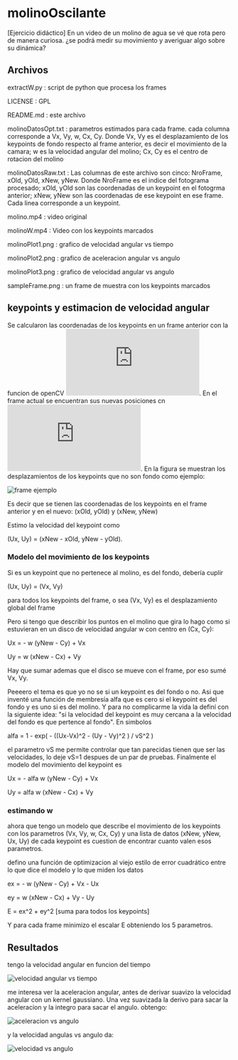 # molinoOscilante
[Ejercicio didáctico] En un video de un molino de agua se vé que rota pero de manera curiosa. ¿se podrá medir su movimiento y averiguar algo sobre su dinámica?

## Archivos

extractW.py : script de python que procesa los frames

LICENSE : GPL

README.md : este archivo

molinoDatosOpt.txt : parametros estimados para cada frame. cada columna corresponde a Vx, Vy, w, Cx, Cy. Donde  Vx, Vy es el desplazamiento de los keypoints de fondo respecto al frame anterior, es decir el movimiento de la camara; w es la velocidad angular del molino; Cx, Cy es el centro de rotacion del molino

molinoDatosRaw.txt : Las columnas de este archivo son cinco: NroFrame, xOld, yOld, xNew, yNew. Donde NroFrame es el indice del fotograma procesado; xOld, yOld son las coordenadas de un keypoint en el fotogrma anterior; xNew, yNew son las coordenadas de ese keypoint en ese frame. Cada linea corresponde a un keypoint. 

molino.mp4 : video original

molinoW.mp4 : Video con los keypoints marcados

molinoPlot1.png : grafico de velocidad angular vs tiempo

molinoPlot2.png : grafico de aceleracion angular vs angulo

molinoPlot3.png : grafico de velocidad angular vs angulo

sampleFrame.png : un frame de muestra con los keypoints marcados

## keypoints y estimacion de velocidad angular

Se calcularon las coordenadas de los keypoints en un frame anterior con la funcion de openCV ![goodFeaturesToTrack](https://docs.opencv.org/ref/master/dd/d1a/group__imgproc__feature.html#ga1d6bb77486c8f92d79c8793ad995d541). En el frame actual se encuentran sus nuevas posiciones cn ![calcOpticalFlowPyrLK](https://docs.opencv.org/ref/master/dc/d6b/group__video__track.html#ga473e4b886d0bcc6b65831eb88ed93323). En la figura se muestran los desplazamientos de los keypoints que no son fondo como ejemplo:

![frame ejemplo](/sampleFrame.png)


Es decir que se tienen las coordenadas de los keypoints en el frame anterior y en el nuevo: (xOld, yOld) y (xNew, yNew)

Estimo la velocidad del keypoint como

(Ux, Uy) =  (xNew - xOld, yNew - yOld). 

### Modelo del movimiento de los keypoints

Si es un keypoint que no pertenece al molino, es del fondo, debería cuplir

(Ux, Uy) = (Vx, Vy)

para todos los keypoints del frame, o sea (Vx, Vy) es el desplazamiento global del frame

Pero si tengo que describir los puntos en el molino que gira lo hago como si estuvieran en un disco de velocidad angular w con centro en (Cx, Cy):

Ux = - w (yNew - Cy) + Vx

Uy = w (xNew - Cx) + Vy

Hay que sumar ademas que el disco se mueve con el frame, por eso sumé Vx, Vy.

Peeeero el tema es que yo no se si un keypoint es del fondo o no. Asi que inventé una función de membresía alfa que es cero si el keypoint es del fondo y es uno si es del molino. Y para no complicarme la vida la definí con la siguiente idea: "si la velocidad del keypoint es muy cercana a la velocidad del fondo es que pertence al fondo". En simbolos

alfa = 1 - exp( - ((Ux-Vx)^2 - (Uy - Vy)^2 ) / vS^2 )

el parametro vS me permite controlar que tan parecidas tienen que ser las velocidades, lo deje vS=1 despues de un par de pruebas.
Finalmente el modelo del movimiento del keypoint es 

Ux = - alfa w (yNew - Cy) + Vx

Uy = alfa w (xNew - Cx) + Vy


### estimando w
ahora que tengo un modelo que describe el movimiento de los keypoints con los parametros (Vx, Vy, w, Cx, Cy) y una lista de datos (xNew, yNew, Ux, Uy) de cada keypoint es cuestion de encontrar cuanto valen esos parametros.

defino una función de optimizacion al viejo estilo de error cuadrático entre lo que dice el modelo y lo que miden los datos

ex = - w (yNew - Cy) + Vx - Ux

ey = w (xNew - Cx) + Vy - Uy

E = ex^2 + ey^2  [suma para todos los keypoints]

Y para cada frame minimizo el escalar E obteniendo los 5 parametros.

## Resultados

tengo la velocidad angular en funcion del tiempo

![velocidad angular vs tiempo](/molinoPlot1.png)

me interesa ver la aceleracion angular, antes de derivar suavizo la velocidad angular con un kernel gaussiano. Una vez suavizada la derivo para sacar la aceleracion y la integro para sacar el angulo. obtengo:

![aceleracion vs angulo](/molinoPlot2.png)

y la velocidad angulas vs angulo da:

![velocidad vs angulo](/molinoPlot3.png)




